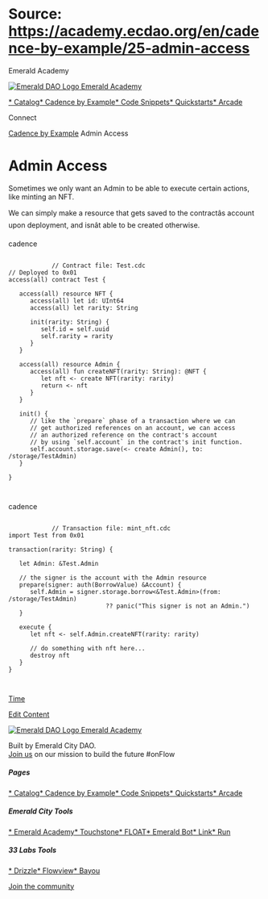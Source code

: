 # Source: https://academy.ecdao.org/en/cadence-by-example/25-admin-access

Emerald Academy





[![Emerald DAO Logo](/ea-logo.png)
Emerald Academy](/en/)


[* Catalog](/en/catalog)[* Cadence by Example](/en/cadence-by-example)[* Code Snippets](/en/snippets)[* Quickstarts](/en/quickstarts)[* Arcade](https://arcade.ecdao.org)

Connect



[Cadence by Example](/en/cadence-by-example)
Admin Access

# Admin Access

Sometimes we only want an Admin to be able to execute certain actions, like minting an NFT.

We can simply make a resource that gets saved to the contractâs account upon deployment, and isnât able to be created otherwise.

cadence

```
		
			// Contract file: Test.cdc
// Deployed to 0x01
access(all) contract Test {

   access(all) resource NFT {
      access(all) let id: UInt64
      access(all) let rarity: String
      
      init(rarity: String) {
         self.id = self.uuid
         self.rarity = rarity
      }
   }

   access(all) resource Admin {
      access(all) fun createNFT(rarity: String): @NFT {
         let nft <- create NFT(rarity: rarity)
         return <- nft
      }
   }

   init() {
      // like the `prepare` phase of a transaction where we can 
      // get authorized references on an account, we can access 
      // an authorized reference on the contract's account 
      // by using `self.account` in the contract's init function.
      self.account.storage.save(<- create Admin(), to: /storage/TestAdmin)
   }

}
		 
	
```

cadence

```
		
			// Transaction file: mint_nft.cdc
import Test from 0x01

transaction(rarity: String) {

   let Admin: &Test.Admin

   // the signer is the account with the Admin resource
   prepare(signer: auth(BorrowValue) &Account) {
      self.Admin = signer.storage.borrow<&Test.Admin>(from: /storage/TestAdmin) 
                           ?? panic("This signer is not an Admin.")
   }

   execute {
      let nft <- self.Admin.createNFT(rarity: rarity)

      // do something with nft here...
      destroy nft
   }
}
		 
	
```

[Time](/en/cadence-by-example/24-time)

[Edit Content](https://github.com/emerald-dao/emerald-academy-v2/tree/main/src/lib/content/cadence-by-example/en/25-admin-access.md)



[![Emerald DAO Logo](/ea-logo.png)
Emerald Academy](/en/)

Built by Emerald City DAO.  
[Join us](https://discord.gg/emerald-city-906264258189332541) on our mission to build the future #onFlow

##### Pages

[* Catalog](/en/catalog)[* Cadence by Example](/en/cadence-by-example)[* Code Snippets](/en/snippets)[* Quickstarts](/en/quickstarts)[* Arcade](https://arcade.ecdao.org)


##### Emerald City Tools

[* Emerald Academy](https://academy.ecdao.org/)[* Touchstone](https://touchstone.city/)[* FLOAT](https://floats.city/)[* Emerald Bot](https://bot.ecdao.org/)[* Link](https://link.ecdao.org/)[* Run](https://run.ecdao.org/)


##### 33 Labs Tools

[* Drizzle](https://drizzle33.app/)[* Flowview](https://flowview.app/)[* Bayou](https://bayou33.app/)

[Join the community](https://discord.gg/emerald-city-906264258189332541)